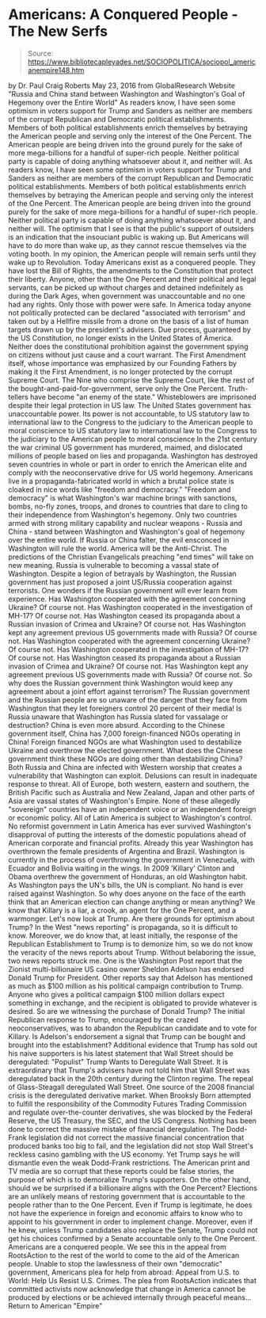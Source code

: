 # Americans: A Conquered People - The New Serfs

> Source: https://www.bibliotecapleyades.net/SOCIOPOLITICA/sociopol_americanempire148.htm

by Dr. Paul Craig Roberts May 23, 2016 from GlobalResearch Website
"Russia and China stand between Washington
and Washington's Goal of Hegemony
over the Entire World"
As readers know, I have seen some optimism in voters support for Trump and Sanders as neither are members of the corrupt Republican and Democratic political establishments. Members of both political establishments enrich themselves by betraying the American people and serving only the interest of the One Percent. The American people are being driven into the ground purely for the sake of more mega-billions for a handful of super-rich people. Neither political party is capable of doing anything whatsoever about it, and neither will.
As readers know, I have seen some optimism in voters support for Trump and Sanders as neither are members of the corrupt Republican and Democratic political establishments.
Members of both political establishments enrich themselves by betraying the American people and serving only the interest of the One Percent.
The American people are being driven into the ground purely for the sake of more mega-billions for a handful of super-rich people. Neither political party is capable of doing anything whatsoever about it, and neither will.
The optimism that I see is that the public's support of outsiders is an indication that the insouciant public is waking up.
But Americans will have to do more than wake up, as they cannot rescue themselves via the voting booth. In my opinion, the American people will remain serfs until they wake up to Revolution. Today Americans exist as a conquered people. They have lost the Bill of Rights, the amendments to the Constitution that protect their liberty.
Anyone, other than the One Percent and their political and legal servants, can be picked up without charges and detained indefinitely as during the Dark Ages, when government was unaccountable and no one had any rights. Only those with power were safe.
In America today anyone not politically protected can be declared "associated with terrorism" and taken out by a Hellfire missile from a drone on the basis of a list of human targets drawn up by the president's advisers.
Due process, guaranteed by the US Constitution, no longer exists in the United States of America. Neither does the constitutional prohibition against the government spying on citizens without just cause and a court warrant.
The First Amendment itself, whose importance was emphasized by our Founding Fathers by making it the First Amendment, is no longer protected by the corrupt Supreme Court.
The Nine who comprise the Supreme Court, like the rest of the bought-and-paid-for-government, serve only the One Percent.
Truth-tellers have become "an enemy of the state." Whisteblowers are imprisoned despite their legal protection in US law. The United States government has unaccountable power.
Its power is not accountable,
to US statutory law to international law to the Congress to the judiciary to the American people to moral conscience
to US statutory law
to international law
to the Congress
to the judiciary
to the American people
to moral conscience
In the 21st century the war criminal US government has murdered, maimed, and dislocated millions of people based on lies and propaganda.
Washington has destroyed seven countries in whole or part in order to enrich the American elite and comply with the neoconservative drive for US world hegemony. Americans live in a propaganda-fabricated world in which a brutal police state is cloaked in nice words like "freedom and democracy."
"Freedom and democracy" is what Washington's war machine brings with sanctions, bombs, no-fly zones, troops, and drones to countries that dare to cling to their independence from Washington's hegemony. Only two countries armed with strong military capability and nuclear weapons - Russia and China - stand between Washington and Washington's goal of hegemony over the entire world. If Russia or China falter, the evil ensconced in Washington will rule the world. America will be the Anti-Christ. The predictions of the Christian Evangelicals preaching "end times" will take on new meaning. Russia is vulnerable to becoming a vassal state of Washington. Despite a legion of betrayals by Washington, the Russian government has just proposed a joint US/Russia cooperation against terrorists. One wonders if the Russian government will ever learn from experience.
Has Washington cooperated with the agreement concerning Ukraine? Of course not. Has Washington cooperated in the investigation of MH-17? Of course not. Has Washington ceased its propaganda about a Russian invasion of Crimea and Ukraine? Of course not. Has Washington kept any agreement previous US governments made with Russia? Of course not.
Has Washington cooperated with the agreement concerning Ukraine? Of course not.
Has Washington cooperated in the investigation of MH-17? Of course not.
Has Washington ceased its propaganda about a Russian invasion of Crimea and Ukraine? Of course not.
Has Washington kept any agreement previous US governments made with Russia? Of course not.
So why does the Russian government think Washington would keep any agreement about a joint effort against terrorism? The Russian government and the Russian people are so unaware of the danger that they face from Washington that they let foreigners control 20 percent of their media! Is Russia unaware that Washington has Russia slated for vassalage or destruction? China is even more absurd.
According to the Chinese government itself, China has 7,000 foreign-financed NGOs operating in China! Foreign financed NGOs are what Washington used to destabilize Ukraine and overthrow the elected government. What does the Chinese government think these NGOs are doing other than destabilizing China? Both Russia and China are infected with Western worship that creates a vulnerability that Washington can exploit. Delusions can result in inadequate response to threat. All of Europe, both western, eastern and southern, the British Pacific such as Australia and New Zealand, Japan and other parts of Asia are vassal states of Washington's Empire. None of these allegedly "sovereign" countries have an independent voice or an independent foreign or economic policy.
All of Latin America is subject to Washington's control.
No reformist government in Latin America has ever survived Washington's disapproval of putting the interests of the domestic populations ahead of American corporate and financial profits. Already this year Washington has overthrown the female presidents of Argentina and Brazil. Washington is currently in the process of overthrowing the government in Venezuela, with Ecuador and Bolivia waiting in the wings.
In 2009 'Killary' Clinton and Obama overthrew the government of Honduras, an old Washington habit. As Washington pays the UN's bills, the UN is compliant. No hand is ever raised against Washington. So why does anyone on the face of the earth think that an American election can change anything or mean anything? We know that Killary is a liar, a crook, an agent for the One Percent, and a warmonger.
Let's now look at Trump. Are there grounds for optimism about Trump? In the West "news reporting" is propaganda, so it is difficult to know. Moreover, we do know that, at least initially, the response of the Republican Establishment to Trump is to demonize him, so we do not know the veracity of the news reports about Trump. Without belaboring the issue, two news reports struck me. One is the Washington Post report that the Zionist multi-billionaire US casino owner Sheldon Adelson has endorsed Donald Trump for President. Other reports say that Adelson has mentioned as much as $100 million as his political campaign contribution to Trump. Anyone who gives a political campaign $100 million dollars expect something in exchange, and the recipient is obligated to provide whatever is desired. So are we witnessing the purchase of Donald Trump? The initial Republican response to Trump, encouraged by the crazed neoconservatives, was to abandon the Republican candidate and to vote for Killary. Is Adelson's endorsement a signal that Trump can be bought and brought into the establishment? Additional evidence that Trump has sold out his naive supporters is his latest statement that Wall Street should be deregulated:
"Populist" Trump Wants to Deregulate Wall Street.
It is extraordinary that Trump's advisers have not told him that Wall Street was deregulated back in the 20th century during the Clinton regime.
The repeal of Glass-Steagall deregulated Wall Street. One source of the 2008 financial crisis is the deregulated derivative market.
When Brooksly Born attempted to fulfill the responsibility of the Commodity Futures Trading Commission and regulate over-the-counter derivatives, she was blocked by the Federal Reserve, the US Treasury, the SEC, and the US Congress. Nothing has been done to correct the massive mistake of financial deregulation.
The Dodd-Frank legislation did not correct the massive financial concentration that produced banks too big to fail, and the legislation did not stop Wall Street's reckless casino gambling with the US economy. Yet Trump says he will dismantle even the weak Dodd-Frank restrictions. The American print and TV media are so corrupt that these reports could be false stories, the purpose of which is to demoralize Trump's supporters.
On the other hand, should we be surprised if a billionaire aligns with the One Percent? Elections are an unlikely means of restoring government that is accountable to the people rather than to the One Percent. Even if Trump is legitimate, he does not have the experience in foreign and economic affairs to know who to appoint to his government in order to implement change.
Moreover, even if he knew, unless Trump candidates also replace the Senate, Trump could not get his choices confirmed by a Senate accountable only to the One Percent. Americans are a conquered people. We see this in the appeal from RootsAction to the rest of the world to come to the aid of the American people.
Unable to stop the lawlessness of their own "democratic" government, Americans plea for help from abroad:
Appeal from U.S. to World: Help Us Resist U.S. Crimes.
The plea from RootsAction indicates that committed activists now acknowledge that change in America cannot be produced by elections or be achieved internally through peaceful means...
Return to American "Empire"
